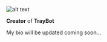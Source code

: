 ![alt text](https://github.com/AdemoYT/AdemoYT/blob/main/Sans%20titre.jpg?raw=true)



**Creator** of __TrayBot__

My bio will be updated coming soon...
